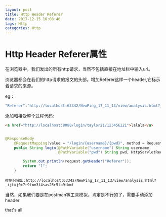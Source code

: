 ```yaml
---
layout: post
title: Http Header Referer
date: 2017-12-15 16:08:40
tags: Http
categories: Http
---
```


# Http Header Referer属性


在浏览器中，我们发出的所有http请求，当然不包括直接在地址栏中输入url。

浏览器都会在我们的http请求的报文的头部，增加Referer这样一个header,它标示着请求的来源。


eg：

```javascript
"Referer":"http://localhost:63342/NewPing_17_11_13/view/analysis.html?_ijt=j0c7r9fnm3f4sas25r5lo9ikmf"
```

添加和接受整个过程代码:

```html
<a href="http://localhost:8080/login/taylor21/123456221">lalala</a>
```

```java

@ResponseBody
    @RequestMapping(value = "/login/{username}/{pwd}", method = RequestMethod.GET)
    public String login(@PathVariable("username") String username,
                        @PathVariable("pwd") String pwd, HttpServletRequest request) {

        System.out.println(request.getHeader("Referer"));
        return "1";
    }
```

```
控制台输出:http://localhost:63342/NewPing_17_11_13/view/analysis.html?_ijt=j0c7r9fnm3f4sas25r5lo9ikmf
```

当然，如果我们要是在postman等工具模拟，肯定是不行的了，需要手动添加header


that's all
